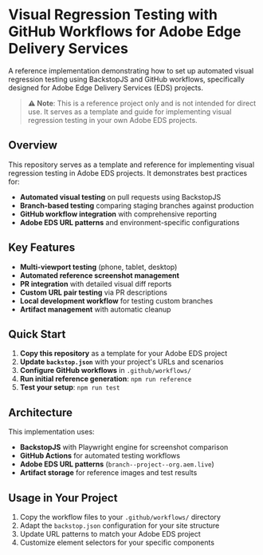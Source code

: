 # Visual Regression Testing with GitHub Workflows for Adobe Edge Delivery Services

A reference implementation demonstrating how to set up automated visual regression testing using BackstopJS and GitHub workflows, specifically designed for Adobe Edge Delivery Services (EDS) projects.

> **⚠️ Note**: This is a reference project only and is not intended for direct use. It serves as a template and guide for implementing visual regression testing in your own Adobe EDS projects.

## Overview

This repository serves as a template and reference for implementing visual regression testing in Adobe EDS projects. It demonstrates best practices for:

- **Automated visual testing** on pull requests using BackstopJS
- **Branch-based testing** comparing staging branches against production
- **GitHub workflow integration** with comprehensive reporting
- **Adobe EDS URL patterns** and environment-specific configurations

## Key Features

- **Multi-viewport testing** (phone, tablet, desktop)
- **Automated reference screenshot management**
- **PR integration** with detailed visual diff reports
- **Custom URL pair testing** via PR descriptions
- **Local development workflow** for testing custom branches
- **Artifact management** with automatic cleanup

## Quick Start

1. **Copy this repository** as a template for your Adobe EDS project
2. **Update `backstop.json`** with your project's URLs and scenarios
3. **Configure GitHub workflows** in `.github/workflows/`
4. **Run initial reference generation**: `npm run reference`
5. **Test your setup**: `npm run test`

## Architecture

This implementation uses:

- **BackstopJS** with Playwright engine for screenshot comparison
- **GitHub Actions** for automated testing workflows
- **Adobe EDS URL patterns** (`branch--project--org.aem.live`)
- **Artifact storage** for reference images and test results

## Usage in Your Project

1. Copy the workflow files to your `.github/workflows/` directory
2. Adapt the `backstop.json` configuration for your site structure
3. Update URL patterns to match your Adobe EDS project
4. Customize element selectors for your specific components
